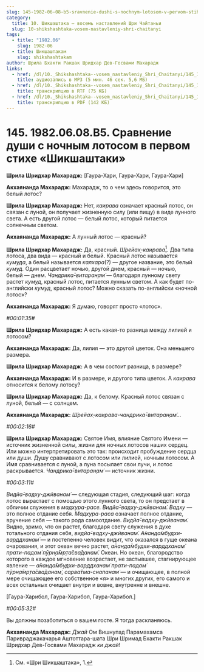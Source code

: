 ```yaml
---
slug: 145-1982-06-08-b5-sravnenie-dushi-s-nochnym-lotosom-v-pervom-stihe-shikshashtaki
category:
  title: 10. Шикшаштака — восемь наставлений Шри Чайтаньи
  slug: 10-shikshashtaka-vosem-nastavleniy-shri-chaitanyi
tags:
  - title: "1982.06"
    slug: 1982-06
  - title: Шикшаштакам
    slug: shikshashtakam
author: Шрила Бхакти Ракшак Шридхар Дев-Госвами Махарадж
links:
  - href: /dl/10._Shikshashtaka--vosem_nastavleniy_Shri_Chaitanyi/145_1982.06.08.B5_SridharMj_Sravnenie_dushi_s_nochnym_lotosom_v_pervom_stihe_Shikshashtaki.mp3
    title: аудиозапись в MP3 (5 мин. 46 сек. 5,6 МБ)
  - href: /dl/10._Shikshashtaka--vosem_nastavleniy_Shri_Chaitanyi/145_1982.06.08.B5_SridharMj_Sravnenie_dushi_s_nochnym_lotosom_v_pervom_stihe_Shikshashtaki.rtf
    title: транскрипцию в RTF (75 КБ)
  - href: /dl/10._Shikshashtaka--vosem_nastavleniy_Shri_Chaitanyi/145_1982.06.08.B5_SridharMj_Sravnenie_dushi_s_nochnym_lotosom_v_pervom_stihe_Shikshashtaki.pdf
    title: транскрипцию в PDF (142 КБ)
---
```


# 145. 1982.06.08.B5. Сравнение души с ночным лотосом в первом стихе «Шикшаштаки»

**Шрила Шридхар Махарадж:** [Гаура-Хари, Гаура-Хари, Гаура-Хари]

**Акхаянанда Махарадж:** Махарадж, то о чем здесь говорится, это белый лотос?

**Шрила Шридхар Махарадж:** Нет, *каирава* означает красный лотос, он связан с луной, он получает жизненную силу (или пищу) в виде лунного света. А есть другой лотос — белый лотос, который питается солнечным светом.

**Акхаянанда Махарадж:** А лунный лотос — красный?

**Шрила Шридхар Махарадж:** Да, красный. *Ш́рейах̣-каирава*[^_ftn1]. Два типа лотоса, два вида — красный и белый. Красный лотос называется *кумуда*, а белый называется *калхара*(?) — другое название, это белый *кумуд.* Один расцветает ночью, другой днем, красный — ночью, белый — днем. *Чандрика̄-витаран̣ам̇* — благодаря лунному свету растет *кумуд*, красный лотос, питается лунным светом. А как будет по-английски *кумуд*, красный лотос? Можно сказать по-английски «ночной лотос»?

**Акхаянанда Махарадж:** Я думаю, говорят просто «лотос».

*#00:01:35#*

**Шрила Шридхар Махарадж:** А есть какая-то разница между лилией и лотосом?

**Акхаянанда Махарадж:** Да, лилия — это другой цветок. Она меньшего размера.

**Шрила Шридхар Махарадж:** А в чем состоит разница, в размере?

**Акхаянанда Махарадж:** И в размере, и другого типа цветок. А *каирава* относится к белому лотосу?

**Шрила Шридхар Махарадж:** Да, к белому. Красный лотос связан с луной, белый — с солнцем.

**Акхаянанда Махарадж:** *Ш́рейах̣-каирава-чандрика̄-витаран̣ам̇…*

*#00:02:16#*

**Шрила Шридхар Махарадж:** Святое Имя, влияние Святого Имени — источник жизненной силы, жизни для ночных лотосов наших сердец. Или можно интерпретировать это так: происходит пробуждение сердца или души. Душу сравнивают с лотосом или лилией, ночным лотосом. А Имя сравнивается с луной, а луна посылает свои лучи, и лотос раскрывается. *Чандрика̄-витаран̣ам̇* — источник жизни.

*#00:03:11#*

*Видйа̄-вадху-джӣванам̇* — следующая стадия, следующий шаг: когда лотос вырастает с помощью этого лунного света, то он предстает в обличии служения в *мадхура-расе. Видйа̄-вадху-джӣванам̇. Вадху* — это полное отдание себя. *Мадхура-раса* означает полное отдание, вручение себя — такого рода самоотдание. *Видйа̄-вадху-джӣванам̇.* Видно, зримо, что он растет, благодаря свету служения в духе тотального отдания себя, *видйа̄-вадху-джӣванам̇. А̄нанда̄мбудхи-варддханам̇* — и постепенно человек видит, что оказался в гуще океана очарования, и этот океан вечно растет, *а̄нанда̄мбудхи-варддханам̇ прати-падам̇ пӯрн̣а̄мр̣та̄сва̄данам̇*. Океан. Но океан, благородство которого в каждое мгновение возрастает, не застывшее, стагнирующее явление — *а̄нанда̄мбудхи-варддханам̇ прати-падам̇ пӯрн̣а̄мр̣та̄сва̄данам̇*, *сарва̄тма-снапанам̇* — и очищающее, в полной мере очищающее его собственное «я» и многих других, его самого и всех остальных очищает внутри и вовне, внутренне и внешне.

[Гаура-Харибол, Гаура-Харибол, Гаура-Харибол.]

*#00:05:32#*

Вы должны позаботиться о вашем госте. Я тогда раскланяюсь.

**Акхаянанда Махарадж:** *Джай* Ом Вишнупад Парамахамса Паривраджакачарья Аштоттара-шата Шри Шримад Бхакти Ракшак Шридхар Дев-Госвами Махарадж *ки джай*!



[^_ftn1]: См. «Шри Шикшаштака», 1.

